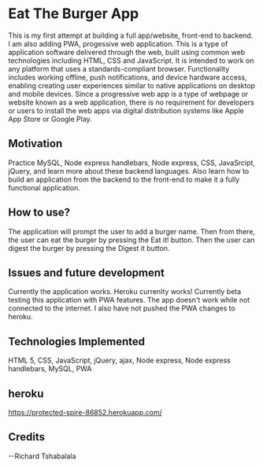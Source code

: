 # Eat The Burger App

This is my first attempt at building a full app/website, front-end to backend. I am also adding PWA, progessive web application.  This is a type of application software delivered through the web, built using common web technologies including HTML, CSS and JavaScript. It is intended to work on any platform that uses a standards-compliant browser. Functionality includes working offline, push notifications, and device hardware access, enabling creating user experiences similar to native applications on desktop and mobile devices. Since a progressive web app is a type of webpage or website known as a web application, there is no requirement for developers or users to install the web apps via digital distribution systems like Apple App Store or Google Play. 
 
## Motivation

Practice MySQL, Node express handlebars, Node express, CSS, JavaSrcipt, jQuery, and learn more about these backend languages.  Also learn how to build an application from the backend to the front-end to make it a fully functional application.

## How to use? 

The application will prompt the user to add a burger name.  Then from there, the user can eat the burger by pressing the Eat it! button.  Then the user can digest the burger by pressing the Digest it button.


## Issues and future development

Currently the application works.  Heroku currenlty works!  Currently beta testing this application with PWA features.  The app doesn't work while not connected to the internet.  I also have not pushed the PWA changes to heroku.

## Technologies Implemented

HTML 5, CSS, JavaScript, jQuery, ajax, Node express, Node express handlebars, MySQL, PWA  

## heroku

https://protected-spire-86852.herokuapp.com/


## Credits

--Richard Tshabalala
